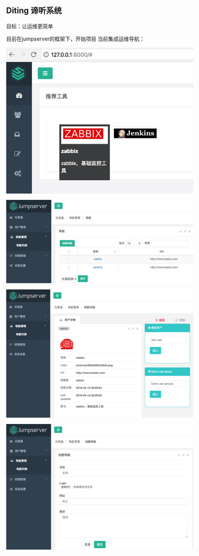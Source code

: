 ## Diting 谛听系统
目标：让运维更简单

目前在jumpserver的框架下，开始项目
当前集成运维导航：

[![运维导航](docs/_static/img/navi.png)](https://www.python.org/)

[![导航列表](docs/_static/img/navilist.png)](https://www.python.org/)

[![导航详情](docs/_static/img/navidetail.png)](https://www.python.org/)

[![导航创建](docs/_static/img/navicreate.png)](https://www.python.org/)
